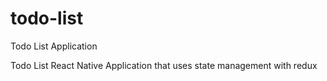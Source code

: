 # todo-list
Todo List Application

Todo List React Native Application that uses state management with redux
